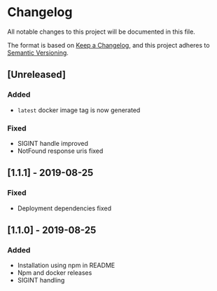 # Changelog
All notable changes to this project will be documented in this file.

The format is based on [Keep a Changelog](https://keepachangelog.com/en/1.0.0/),
and this project adheres to [Semantic Versioning](https://semver.org/spec/v2.0.0.html).

## [Unreleased]
### Added
- `latest` docker image tag is now generated

### Fixed
- SIGINT handle improved
- NotFound response uris fixed

## [1.1.1] - 2019-08-25
### Fixed
- Deployment dependencies fixed

## [1.1.0] - 2019-08-25
### Added
- Installation using npm in README
- Npm and docker releases
- SIGINT handling
